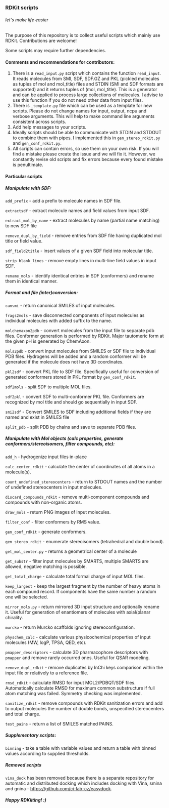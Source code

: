 ### RDKit scripts
###### let's make life easier

The purpose of this repository is to collect useful scripts which mainly use RDKit. Contributions are welcome!

Some scripts may require further dependencies.

#### Comments and recommendations for contributors:
1. There is a `read_input.py` script which contains the function `read_input`. It reads molecules from SMI, SDF, SDF.GZ and PKL (pickled molecules as tuples of mol and mol_title) files and STDIN (SMI and SDF formats are supported) and it returns tuples of (mol, mol_title). This is a generator and can be applied to process large collections of molecules. I advise to use this function if you do not need other data from input files.
2. There is `_template.py` file which can be used as a template for new scripts. Please do not change names for input, output, ncpu and verbose arguments. This will help to make command line arguments consistent across scripts.
3. Add help messages to your scripts.
4. Ideally scripts should be able to communicate with STDIN and STDOUT to combine them with pipes. I implemented this in `gen_stereo_rdkit.py` and `gen_conf_rdkit.py`.
5. All scripts can contain errors, so use them on your own risk. If you will find a mistake please create the issue and we will fix it. However, we constantly revise old scripts and fix errors because every found mistake is penultimate.

#### Particular scripts

##### Manipulate with SDF:  
  
`add_prefix` - add a prefix to molecule names in SDF file.  

`extractsdf` - extract molecule names and field values from input SDF.  
  
`extract_mol_by_name` - extract molecules by name (partial name matching) to new SDF file   
  
`remove_dupl_by_field` - remove entries from SDF file having duplicated mol title or field value.  
  
`sdf_field2title` - insert values of a given SDF field into molecular title.  
  
`strip_blank_lines` - remove empty lines in multi-line field values in input SDF.  

`rename_mols` - identify identical entries in SDF (conformers) and rename them in identical manner. 
  
##### Format and file (inter)conversion:  

`cansmi` - return canonical SMILES of input molecules.  
  
`frags2mols` - save disconnected components of input molecules as individual molecules with added suffix to the name.  
  
`molchemaxon2pdb` - convert molecules from the input file to separate pdb files. Conformer generation is performed by RDKit. Major tautomeric form at the given pH is generated by ChemAxon.  
  
`mols2pdb` - convert input molecules from SMILES or SDF file to individual PDB files. Hydrogens will be added and a random conformer will be generated if the molecule does not have 3D coordinates.  
  
`pkl2sdf` - convert PKL file to SDF file. Specifically useful for conversion of generated conformers stored in PKL format by `gen_conf_rdkit`.  
  
`sdf2mols` - split SDF to multiple MOL files.  
  
`sdf2pkl` - convert SDF to multi-conformer PKL file. Conformers are recognized by mol title and should go sequentially in input SDF.  
  
`smi2sdf` - Convert SMILES to SDF including additional fields if they are named and exist in SMILES file  
  
`split_pdb` - split PDB by chains and save to separate PDB files.  

##### Manipulate with Mol objects (calc properties, generate conformers/stereoisomers, filter compounds, etc):  

`add_h` - hydrogenize input files in-place  
  
`calc_center_rdkit` - calculate the center of coordinates of all atoms in a molecule(s).  
  
`count_undefined_stereocenters` - return to STDOUT names and the number of undefined stereocenters in input molecules.  
  
`discard_compounds_rdkit` - remove multi-component compounds and compounds with non-organic atoms.  
  
`draw_mols` - return PNG images of input molecules.  
  
`filter_conf` - filter conformers by RMS value.  
  
`gen_conf_rdkit` - generate conformers.  
  
`gen_stereo_rdkit` - enumerate stereoisomers (tetrahedral and double bond).  
  
`get_mol_center.py` - returns a geometrical center of a molecule
  
`get_substr` - filter input molecules by SMARTS, multiple SMARTS are allowed, negative matching is possible.  
  
`get_total_charge` - calculate total formal charge of input MOL files.  
  
`keep_largest` - keep the largest fragment by the number of heavy atoms in each compound record. If components have the same number a random one will be selected.  
  
`mirror_mols.py` - return mirrored 3D input structure and optionally rename it. Useful for generation of enantiomers of molecules with axial/planar chirality.
  
`murcko` - return Murcko scaffolds ignoring stereoconfiguration.  
  
`physchem_calc` - calculate various physicochemical properties of input molecules (MW, logP, TPSA, QED, etc).  
  
`pmapper_descriptors` - calculate 3D pharmacophore descriptors with `pmapper` and remove rarely occurred ones. Useful for QSAR modeling.  
  
`remove_dupl_rdkit` - remove duplicates by InChi keys comparison within the input file or relatively to a reference file.  
  
`rmsd_rdkit` - calculate RMSD for input MOL2/PDBQT/SDF files. Automatically calculate RMSD for maximum common substructure if full atom matching was failed. Symmetry checking was implemented.  
  
`sanitize_rdkit` - remove compounds with RDKit sanitization errors and add to output molecules the number of double bonds, unspecified stereocenters and total charge.  
  
`test_pains` - return a list of SMILES matched PAINS.  

##### Supplementary scripts:

`binning` - take a table with variable values and return a table with binned values according to supplied thresholds.  

##### Removed scripts
`vina_dock` has been removed because there is a separate repository for automatic and distributed docking which includes docking with Vina, smina and gnina - https://github.com/ci-lab-cz/easydock.

##### Happy RDKiiting! :)
